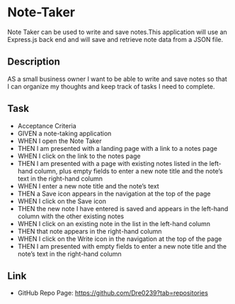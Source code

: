 # Note-Taker

Note Taker can be used to write and save notes.This application will use an Express.js back end and will save and retrieve note data from a JSON file.

## Description

AS a small business owner I want to be able to write and save notes so that I can organize my thoughts and keep track of tasks I need to complete.

## Task

- Acceptance Criteria
- GIVEN a note-taking application
- WHEN I open the Note Taker
- THEN I am presented with a landing page with a link to a notes page
- WHEN I click on the link to the notes page
- THEN I am presented with a page with existing notes listed in the left-hand column, plus empty fields to enter a new note title and the note’s text in the right-hand column
- WHEN I enter a new note title and the note’s text
- THEN a Save icon appears in the navigation at the top of the page
- WHEN I click on the Save icon
- THEN the new note I have entered is saved and appears in the left-hand column with the other existing notes
- WHEN I click on an existing note in the list in the left-hand column
- THEN that note appears in the right-hand column
- WHEN I click on the Write icon in the navigation at the top of the page
- THEN I am presented with empty fields to enter a new note title and the note’s text in the right-hand column

## Link

- ​GitHub Repo Page: https://github.com/Dre0239?tab=repositories
